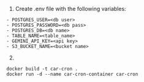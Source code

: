 1. Create .env file with the following variables:
```
- POSTGRES_USER=<db user>
- POSTGRES_PASSWORD=<db pass>
- POSTGRES_DB=<db name>
- TABLE_NAME=<table_name>
- GEMINI_API_KEY=<api key>
- S3_BUCKET_NAME=<bucket name>
```

2.
```
docker build -t car-cron .
docker run -d --name car-cron-container car-cron
```